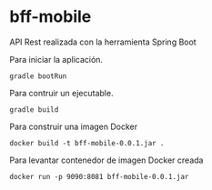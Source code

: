 # bff-mobile

 API Rest realizada con la herramienta Spring Boot
 
 Para iniciar la aplicación.
 
 ```
 gradle bootRun
 ```
 
 Para contruir un ejecutable.
 
 ```
 gradle build
 ```
 
 Para construir una imagen Docker
 
 ```
docker build -t bff-mobile-0.0.1.jar .
 ```
 
 Para levantar contenedor de imagen Docker creada
 
 ```
docker run -p 9090:8081 bff-mobile-0.0.1.jar
 ```
 
 